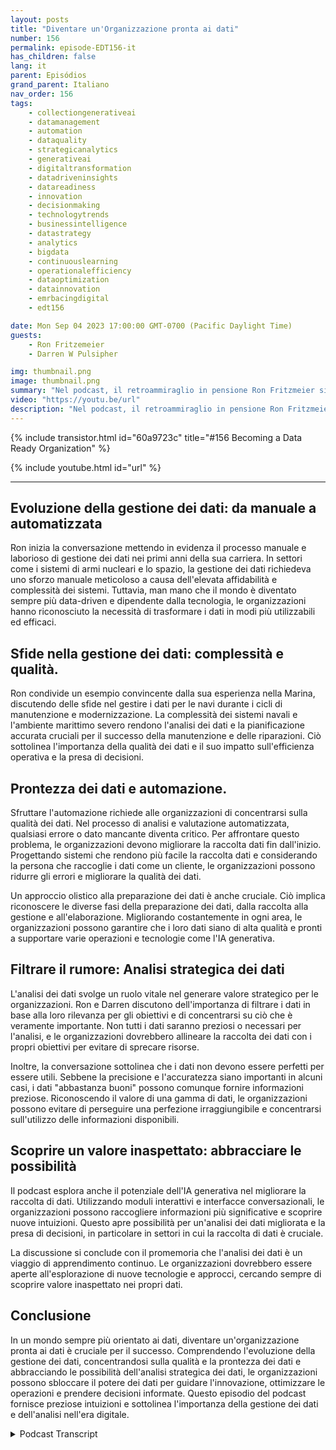 ```yaml
---
layout: posts
title: "Diventare un'Organizzazione pronta ai dati"
number: 156
permalink: episode-EDT156-it
has_children: false
lang: it
parent: Episódios
grand_parent: Italiano
nav_order: 156
tags:
    - collectiongenerativeai
    - datamanagement
    - automation
    - dataquality
    - strategicanalytics
    - generativeai
    - digitaltransformation
    - datadriveninsights
    - datareadiness
    - innovation
    - decisionmaking
    - technologytrends
    - businessintelligence
    - datastrategy
    - analytics
    - bigdata
    - continuouslearning
    - operationalefficiency
    - dataoptimization
    - datainnovation
    - emrbacingdigital
    - edt156

date: Mon Sep 04 2023 17:00:00 GMT-0700 (Pacific Daylight Time)
guests:
    - Ron Fritzemeier
    - Darren W Pulsipher

img: thumbnail.png
image: thumbnail.png
summary: "Nel podcast, il retroammiraglio in pensione Ron Fritzmeier si unisce all'ospite Darren Pulsipher per discutere dell'importanza della gestione dei dati nel contesto dell'intelligenza artificiale generativa (AI). Con una formazione in ingegneria elettrica e un'ampia esperienza nel campo della cyber e della sicurezza informatica, Ron fornisce preziosi approfondimenti sul campo in continua evoluzione della gestione dei dati e sul suo ruolo critico nel successo organizzativo nell'era digitale."
video: "https://youtu.be/url"
description: "Nel podcast, il retroammiraglio in pensione Ron Fritzmeier si unisce all'ospite Darren Pulsipher per discutere dell'importanza della gestione dei dati nel contesto dell'intelligenza artificiale generativa (AI). Con una formazione in ingegneria elettrica e un'ampia esperienza nel campo della cyber e della sicurezza informatica, Ron fornisce preziosi approfondimenti sul campo in continua evoluzione della gestione dei dati e sul suo ruolo critico nel successo organizzativo nell'era digitale."
---
```


<div>
{% include transistor.html id="60a9723c" title="#156 Becoming a Data Ready Organization" %}

{% include youtube.html id="url" %}
</div>

---

## Evoluzione della gestione dei dati: da manuale a automatizzata

Ron inizia la conversazione mettendo in evidenza il processo manuale e laborioso di gestione dei dati nei primi anni della sua carriera. In settori come i sistemi di armi nucleari e lo spazio, la gestione dei dati richiedeva uno sforzo manuale meticoloso a causa dell'elevata affidabilità e complessità dei sistemi. Tuttavia, man mano che il mondo è diventato sempre più data-driven e dipendente dalla tecnologia, le organizzazioni hanno riconosciuto la necessità di trasformare i dati in modi più utilizzabili ed efficaci.

## Sfide nella gestione dei dati: complessità e qualità.

Ron condivide un esempio convincente dalla sua esperienza nella Marina, discutendo delle sfide nel gestire i dati per le navi durante i cicli di manutenzione e modernizzazione. La complessità dei sistemi navali e l'ambiente marittimo severo rendono l'analisi dei dati e la pianificazione accurata cruciali per il successo della manutenzione e delle riparazioni. Ciò sottolinea l'importanza della qualità dei dati e il suo impatto sull'efficienza operativa e la presa di decisioni.

## Prontezza dei dati e automazione.

Sfruttare l'automazione richiede alle organizzazioni di concentrarsi sulla qualità dei dati. Nel processo di analisi e valutazione automatizzata, qualsiasi errore o dato mancante diventa critico. Per affrontare questo problema, le organizzazioni devono migliorare la raccolta dati fin dall'inizio. Progettando sistemi che rendono più facile la raccolta dati e considerando la persona che raccoglie i dati come un cliente, le organizzazioni possono ridurre gli errori e migliorare la qualità dei dati.

Un approccio olistico alla preparazione dei dati è anche cruciale. Ciò implica riconoscere le diverse fasi della preparazione dei dati, dalla raccolta alla gestione e all'elaborazione. Migliorando costantemente in ogni area, le organizzazioni possono garantire che i loro dati siano di alta qualità e pronti a supportare varie operazioni e tecnologie come l'IA generativa.

## Filtrare il rumore: Analisi strategica dei dati

L'analisi dei dati svolge un ruolo vitale nel generare valore strategico per le organizzazioni. Ron e Darren discutono dell'importanza di filtrare i dati in base alla loro rilevanza per gli obiettivi e di concentrarsi su ciò che è veramente importante. Non tutti i dati saranno preziosi o necessari per l'analisi, e le organizzazioni dovrebbero allineare la raccolta dei dati con i propri obiettivi per evitare di sprecare risorse.

Inoltre, la conversazione sottolinea che i dati non devono essere perfetti per essere utili. Sebbene la precisione e l'accuratezza siano importanti in alcuni casi, i dati "abbastanza buoni" possono comunque fornire informazioni preziose. Riconoscendo il valore di una gamma di dati, le organizzazioni possono evitare di perseguire una perfezione irraggiungibile e concentrarsi sull'utilizzo delle informazioni disponibili.

## Scoprire un valore inaspettato: abbracciare le possibilità

Il podcast esplora anche il potenziale dell'IA generativa nel migliorare la raccolta di dati. Utilizzando moduli interattivi e interfacce conversazionali, le organizzazioni possono raccogliere informazioni più significative e scoprire nuove intuizioni. Questo apre possibilità per un'analisi dei dati migliorata e la presa di decisioni, in particolare in settori in cui la raccolta di dati è cruciale.

La discussione si conclude con il promemoria che l'analisi dei dati è un viaggio di apprendimento continuo. Le organizzazioni dovrebbero essere aperte all'esplorazione di nuove tecnologie e approcci, cercando sempre di scoprire valore inaspettato nei propri dati.

## Conclusione

In un mondo sempre più orientato ai dati, diventare un'organizzazione pronta ai dati è cruciale per il successo. Comprendendo l'evoluzione della gestione dei dati, concentrandosi sulla qualità e la prontezza dei dati e abbracciando le possibilità dell'analisi strategica dei dati, le organizzazioni possono sbloccare il potere dei dati per guidare l'innovazione, ottimizzare le operazioni e prendere decisioni informate. Questo episodio del podcast fornisce preziose intuizioni e sottolinea l'importanza della gestione dei dati e dell'analisi nell'era digitale.



<details>
<summary> Podcast Transcript </summary>

<p></p>

</details>
